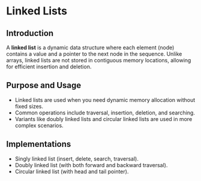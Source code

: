# Linked Lists

## Introduction

A **linked list** is a dynamic data structure where each element (node) contains a value and a pointer to the next node in the sequence. Unlike arrays, linked lists are not stored in contiguous memory locations, allowing for efficient insertion and deletion.

## Purpose and Usage

-   Linked lists are used when you need dynamic memory allocation without fixed sizes.
-   Common operations include traversal, insertion, deletion, and searching.
-   Variants like doubly linked lists and circular linked lists are used in more complex scenarios.

## Implementations

-   Singly linked list (insert, delete, search, traversal).
-   Doubly linked list (with both forward and backward traversal).
-   Circular linked list (with head and tail pointer).
